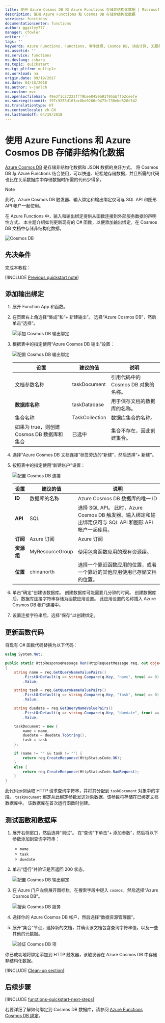 ```yaml
---
title: 使用 Azure Cosmos DB 和 Azure Functions 存储非结构化数据 | Microsoft Docs
description: 使用 Azure Functions 和 Cosmos DB 存储非结构化数据
services: functions
documentationcenter: functions
author: ggailey777
manager: cfowler
editor: ''
tags: ''
keywords: Azure Functions, Functions, 事件处理, Cosmos DB, 动态计算, 无服务器体系结构
ms.assetid: ''
ms.service: functions
ms.devlang: csharp
ms.topic: quickstart
ms.tgt_pltfrm: multiple
ms.workload: na
origin.date: 09/19/2017
ms.date: 04/18/2018
ms.author: v-junlch
ms.custom: mvc
ms.openlocfilehash: 49e3f1c27222fff9bee8450a91f95bbffb2ceefe
ms.sourcegitcommit: f97c9253d16fac8be0266c9473c730ebd528e542
ms.translationtype: HT
ms.contentlocale: zh-CN
ms.lasthandoff: 04/19/2018
---
```

# <a name="store-unstructured-data-using-azure-functions-and-azure-cosmos-db"></a>使用 Azure Functions 和 Azure Cosmos DB 存储非结构化数据

[Azure Cosmos DB](https://azure.microsoft.com/services/cosmos-db/) 是存储非结构化数据和 JSON 数据的良好方式。 将 Cosmos DB 与 Azure Functions 结合使用，可以快速、轻松地存储数据，并且所需的代码也比在关系数据库中存储数据时所需的代码少得多。

> [!NOTE]
> 此时，Azure Cosmos DB 触发器、输入绑定和输出绑定仅可与 SQL API 和图形 API 帐户一起使用。

在 Azure Functions 中，输入和输出绑定提供从函数连接到外部服务数据的声明性方式。 本主题介绍如何更新现有的 C# 函数，以便添加输出绑定，在 Cosmos DB 文档中存储非结构化数据。 

![Cosmos DB](./media/functions-integrate-store-unstructured-data-cosmosdb/functions-cosmosdb.png)

## <a name="prerequisites"></a>先决条件

完成本教程：

[!INCLUDE [Previous quickstart note](../../includes/functions-quickstart-previous-topics.md)]

## <a name="add-an-output-binding"></a>添加输出绑定

1. 展开 Function App 和函数。

1. 在页面右上角选择“集成”和“+ 新建输出”。 选择“Azure Cosmos DB”，然后单击“选择”。

    ![添加 Cosmos DB 输出绑定](./media/functions-integrate-store-unstructured-data-cosmosdb/functions-integrate-tab-add-new-output-binding.png)

3. 根据表中的指定使用“Azure Cosmos DB 输出”设置： 

    ![配置 Cosmos DB 输出绑定](./media/functions-integrate-store-unstructured-data-cosmosdb/functions-integrate-tab-configure-cosmosdb-binding.png)

    | 设置      | 建议的值  | 说明                                |
    | ------------ | ---------------- | ------------------------------------------ |
    | 文档参数名称 | taskDocument | 引用代码中的 Cosmos DB 对象的名称。 |
    | **数据库名称** | taskDatabase | 用于保存文档的数据库的名称。 |
    | 集合名称 | TaskCollection | 数据库集合的名称。 |
    | 如果为 true，则创建 Cosmos DB 数据库和集合 | 已选中 | 集合不存在，因此创建集合。 |

4. 选择“Azure Cosmos DB 文档连接”标签旁边的“新建”，然后选择“+ 新建”。 

5. 按照表中的指定使用“新建帐户”设置： 

    ![配置 Cosmos DB 连接](./media/functions-integrate-store-unstructured-data-cosmosdb/functions-create-CosmosDB.png)

    | 设置      | 建议的值  | 说明                                |
    | ------------ | ---------------- | ------------------------------------------ |
    | **ID** | 数据库的名称 | Azure Cosmos DB 数据库的唯一 ID  |
    | **API** | SQL | 选择 SQL API。 此时，Azure Cosmos DB 触发器、输入绑定和输出绑定仅可与 SQL API 和图形 API 帐户一起使用。 |
    | **订阅** | Azure 订阅 | Azure 订阅  |
    | **资源组** | MyResourceGroup |  使用包含函数应用的现有资源组。 |
    | **位置**  | chinanorth | 选择一个靠近函数应用的位置，或者一个靠近的其他应用使用已存储文档的位置。  |

6. 单击“确定”创建该数据库。 创建数据库可能需要几分钟的时间。 创建数据库后，数据库连接字符串存储为函数应用设置。 此应用设置的名称插入 Azure Cosmos DB 帐户连接中。 
 
8. 设置连接字符串后，选择“保存”以创建绑定。

## <a name="update-the-function-code"></a>更新函数代码

将现有 C# 函数代码替换为以下代码：

```csharp
using System.Net;

public static HttpResponseMessage Run(HttpRequestMessage req, out object taskDocument, TraceWriter log)
{
    string name = req.GetQueryNameValuePairs()
        .FirstOrDefault(q => string.Compare(q.Key, "name", true) == 0)
        .Value;

    string task = req.GetQueryNameValuePairs()
        .FirstOrDefault(q => string.Compare(q.Key, "task", true) == 0)
        .Value;

    string duedate = req.GetQueryNameValuePairs()
        .FirstOrDefault(q => string.Compare(q.Key, "duedate", true) == 0)
        .Value;

    taskDocument = new {
        name = name,
        duedate = duedate.ToString(),
        task = task
    };

    if (name != "" && task != "") {
        return req.CreateResponse(HttpStatusCode.OK);
    }
    else {
        return req.CreateResponse(HttpStatusCode.BadRequest);
    }
}

```
此代码示例读取 HTTP 请求查询字符串，并将其分配到 `taskDocument` 对象中的字段。 `taskDocument` 绑定从此绑定参数发送对象数据，该参数将存储在已绑定文档数据库中。 该数据库在首次运行函数时创建。

## <a name="test-the-function-and-database"></a>测试函数和数据库

1. 展开右侧窗口，然后选择“测试”。 在“查询”下单击“+ 添加参数”，然后将以下参数添加到查询字符串：

    + `name`
    + `task`
    + `duedate`

2. 单击“运行”并验证是否返回 200 状态。

    ![配置 Cosmos DB 输出绑定](./media/functions-integrate-store-unstructured-data-cosmosdb/functions-test-function.png)

1. 在 Azure 门户左侧展开图标栏，在搜索字段中键入 `cosmos`，然后选择“Azure Cosmos DB”。

    ![搜索 Cosmos DB 服务](./media/functions-integrate-store-unstructured-data-cosmosdb/functions-search-cosmos-db.png)

2. 选择你的 Azure Cosmos DB 帐户，然后选择“数据资源管理器”。 

3. 展开“集合”节点，选择新的文档，并确认该文档包含查询字符串值，以及一些其他的元数据。 

    ![验证 Cosmos DB 项](./media/functions-integrate-store-unstructured-data-cosmosdb/functions-verify-cosmosdb-output.png)

你已成功地将绑定添加到 HTTP 触发器，该触发器在 Azure Cosmos DB 中存储非结构化数据。

[!INCLUDE [Clean-up section](../../includes/clean-up-section-portal.md)]

## <a name="next-steps"></a>后续步骤

[!INCLUDE [functions-quickstart-next-steps](../../includes/functions-quickstart-next-steps.md)]

若要详细了解如何绑定到 Cosmos DB 数据库，请参阅 [Azure Functions Cosmos DB 绑定](functions-bindings-cosmosdb.md)。

